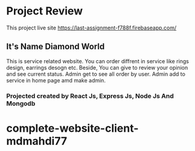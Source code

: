 # Project Review 

This project live site https://last-assignment-f788f.firebaseapp.com/

## It's Name Diamond World

This is service related website. You can order diffrent in service like rings design, earrings desogn etc. Beside, You can give to review your opinion and see current status.
Admin get to see all order by user. Admin add to service in home page amd make admin.

### Projected created by React Js, Express Js, Node Js And Mongodb

# complete-website-client-mdmahdi77
